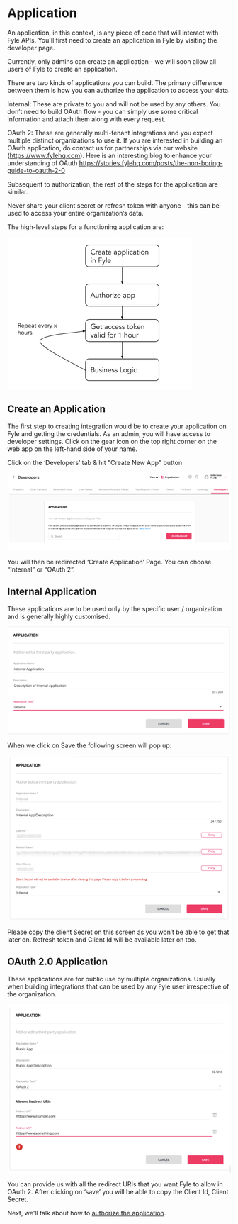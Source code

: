 # Application

An application, in this context, is any piece of code that will interact with Fyle APIs. You'll first need to create an application in Fyle by visiting the developer page. 

Currently, only admins can create an application - we will soon allow all users of Fyle to create an application.

There are two kinds of applications you can build. The primary difference between them is how you can authorize the application to access your data.

Internal: These are private to you and will not be used by any others. You don’t need to build OAuth flow - you can simply use some critical information and attach them along with every request.

OAuth 2: These are generally multi-tenant integrations and you expect multiple distinct organizations to use it. If you are interested in building an OAuth application, do contact us for partnerships via our website (https://www.fylehq.com). Here is an interesting blog to enhance your understanding of OAuth https://stories.fylehq.com/posts/the-non-boring-guide-to-oauth-2-0

Subsequent to authorization, the rest of the steps for the application are similar.

Never share your client secret or refresh token with anyone - this can be used to access your entire organization’s data.

The high-level steps for a functioning application are:

<!--
focus: false
-->
![High level steps](../../assets/images/concepts/application/application1.png)

## Create an Application

The first step to creating integration would be to create your application on Fyle and getting the credentials. As an admin, you will have access to developer settings. Click on the gear icon on the top right corner on the web app on the left-hand side of your name.

Click on the ‘Developers’ tab & hit "Create New App" button

<!--
focus: false
-->
![Create new app](../../assets/images/concepts/application/application2.png)

You will then be redirected ‘Create Application’ Page. You can choose “Internal” or “OAuth 2”.

## Internal Application

These applications are to be used only by the specific user / organization and is generally highly customised.

<!--
focus: false
-->
![Create internal app](../../assets/images/concepts/application/application3.png)

When we click on Save the following screen will pop up:

<!--
focus: false
-->
![Create internal app 2](../../assets/images/concepts/application/application4.png)

Please copy the client Secret on this screen as you won’t be able to get that later on. Refresh token and Client Id will be available later on too.

## OAuth 2.0 Application

These applications are for public use by multiple organizations. Usually when building integrations that can be used by any Fyle user irrespective of the organization. 

<!--
focus: false
-->
![Create OAuth 2.0 app](../../assets/images/concepts/application/application5.png)

You can provide us with all the redirect URIs that you want Fyle to allow in OAuth 2. After clicking on ‘save’ you will be able to copy the Client Id, Client Secret.


Next, we'll talk about how to [authorize the application](../concepts/authorization.md).